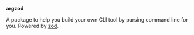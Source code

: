 **argzod**

A package to help you build your own CLI tool by parsing command line for you. 
Powered by [zod](https://www.npmjs.com/package/zod).